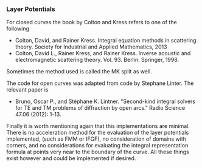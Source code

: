 ### Layer Potentials
For closed curves the book by Colton and Kress refers to one of the following

- Colton, David, and Rainer Kress. Integral equation methods in scattering theory. Society for Industrial and Applied Mathematics, 2013
- Colton, David L., Rainer Kress, and Rainer Kress. Inverse acoustic and electromagnetic scattering theory. Vol. 93. Berlin: Springer, 1998.

Sometimes the method used is called the MK split as well.

The code for open curves was adapted from code by Stephane Linter. The relevant paper is

- Bruno, Oscar P., and Stéphane K. Lintner. "Second-kind integral solvers for TE and TM problems of diffraction by open arcs." Radio Science 47.06 (2012): 1-13.

Finally it is worth mentioning again that this implementations are minimal. There is no acceleration
method for the evaluation of the layer potentials implemented, (such as FMM or IFGF), no consideration
of domains with corners, and no considerations for evaluating the integral representation
formula at points very near to the boundary of the curve. All these things exist however and 
could be implemented if desired.
